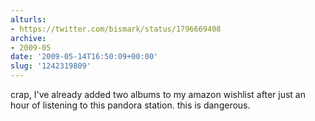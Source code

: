 ```yaml
---
alturls:
- https://twitter.com/bismark/status/1796669408
archive:
- 2009-05
date: '2009-05-14T16:50:09+00:00'
slug: '1242319809'
---
```


crap, I've already added two albums to my amazon wishlist after just an hour of listening to this pandora station. this is dangerous.

